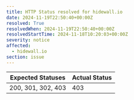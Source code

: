 ```yaml
---
title: HTTP Status resolved for hidewall.io
date: 2024-11-19T22:50:40+00:00Z
resolved: True
resolvedWhen: 2024-11-19T22:50:40+00:00Z
resolvedStartTime: 2024-11-18T10:20:03+00:00Z
severity: notice
affected:
  - hidewall.io
section: issue
---
```


| Expected Statuses | Actual Status  |
|-------------------|----------------|
| 200, 301, 302, 403 | 403 |

